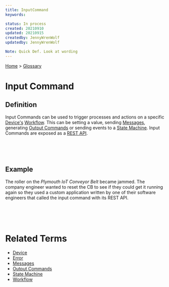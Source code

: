 ```yaml
---
title: InputCommand
keywords: 

status: In process
created: 20210910
updated: 20210915
createdby: JennyWrenWolf
updatedby: JennyWrenWolf

Note: Quick Def. Look at wording
---
```

[Home](../Index.md) > [Glossary](./Index.md)

# Input Command
## Definition
Input Commands can be used to trigger processes and actions on a specific [Device's](./Glossary/Device.md) [Workflow](./Glossary/Workflow.md).  This can be setting a value, sending [Messages](./Glossary/Message.md), generating [Output Commands](Glossary/OutputCommand.md) or sending events to a [State Machine](./Glossary/StateMachine.md).  Input Commands are exposed as a [REST API](https://en.wikipedia.org/wiki/Representational_state_transfer).

<br>
<br>
<br>

## Example
The roller on the *Plymouth IoT Conveyor Belt* became jammed.  The company engineer wanted to reset the CB to see if they could get it running again so they used a custom application written by one of their software engineers that called the input command with its REST API.  

<br>
<br>
<br>

# Related Terms
- [Device](./Glossary/Device.md) 
- [Error](./Glossary/ErrorCode.md)
- [Messages](./Glossary/Message.md)
- [Output Commands](Glossary/OutputCommand.md)
- [State Machine](./Glossary/StateMachine.md)
- [Workflow](./Glossary/Workflow.md)
